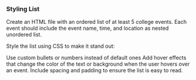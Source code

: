 ### Styling List

Create an HTML file with an ordered list of at least 5 college events. Each event should include the event name, time, and location as nested unordered list.

Style the list using CSS to make it stand out:

Use custom bullets or numbers instead of default ones
Add hover effects that change the color of the text or background when the user hovers over an event.
Include spacing and padding to ensure the list is easy to read.
